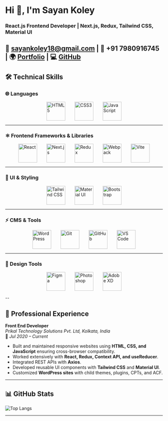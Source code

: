 # Hi 👋, I'm Sayan Koley  
### React.js Frontend Developer | Next.js, Redux, Tailwind CSS, Material UI


📧 sayankoley18@gmail.com | 📱 +91 7980916745 | 🌍 [Portfolio](https://sayankoley.github.io) | 💻 [GitHub](https://github.com/sayankoley)  
---

## 🛠️ Technical Skills  

### 🌐 Languages  
<div style="display: flex; justify-content: center; gap: 30px; flex-wrap: wrap;">
  <img src="https://cdn.jsdelivr.net/gh/devicons/devicon/icons/html5/html5-original.svg" width="60" height="60" alt="HTML5"/>
  <img src="https://cdn.jsdelivr.net/gh/devicons/devicon/icons/css3/css3-original.svg" width="60" height="60" alt="CSS3"/>
  <img src="https://cdn.jsdelivr.net/gh/devicons/devicon/icons/javascript/javascript-original.svg" width="60" height="60" alt="JavaScript"/>
</div>

---

### ⚛️ Frontend Frameworks & Libraries  
<div style="display: flex; justify-content: center; gap: 30px; flex-wrap: wrap;">
  <img src="https://cdn.jsdelivr.net/gh/devicons/devicon/icons/react/react-original.svg" width="60" height="60" alt="React"/>
  <img src="https://cdn.jsdelivr.net/gh/devicons/devicon/icons/nextjs/nextjs-original.svg" width="60" height="60" alt="Next.js"/>
  <img src="https://cdn.jsdelivr.net/gh/devicons/devicon/icons/redux/redux-original.svg" width="60" height="60" alt="Redux"/>
  <img src="https://cdn.jsdelivr.net/gh/devicons/devicon/icons/webpack/webpack-original.svg" width="60" height="60" alt="Webpack"/>
  <img src="https://cdn.jsdelivr.net/gh/devicons/devicon/icons/vite/vite-original.svg" width="60" height="60" alt="Vite"/>
</div>

---

### 🎨 UI & Styling  
<div style="display: flex; justify-content: center; gap: 30px; flex-wrap: wrap;">
  <img src="https://cdn.jsdelivr.net/gh/devicons/devicon/icons/tailwindcss/tailwindcss-original.svg" width="60" height="60" alt="Tailwind CSS"/>
  <img src="https://cdn.jsdelivr.net/gh/devicons/devicon/icons/materialui/materialui-original.svg" width="60" height="60" alt="Material UI"/>
  <img src="https://cdn.jsdelivr.net/gh/devicons/devicon/icons/bootstrap/bootstrap-original.svg" width="60" height="60" alt="Bootstrap"/>
</div>

---

### ⚡ CMS & Tools  
<div style="display: flex; justify-content: center; gap: 30px; flex-wrap: wrap;">
  <img src="https://cdn.jsdelivr.net/gh/devicons/devicon/icons/wordpress/wordpress-original.svg" width="60" height="60" alt="WordPress"/>
  <img src="https://cdn.jsdelivr.net/gh/devicons/devicon/icons/git/git-original.svg" width="60" height="60" alt="Git"/>
  <img src="https://cdn.jsdelivr.net/gh/devicons/devicon/icons/github/github-original.svg" width="60" height="60" alt="GitHub"/>
  <img src="https://cdn.jsdelivr.net/gh/devicons/devicon/icons/vscode/vscode-original.svg" width="60" height="60" alt="VS Code"/>
</div>

---

### 🎨 Design Tools  
<div style="display: flex; justify-content: center; gap: 30px; flex-wrap: wrap;">
  <img src="https://cdn.jsdelivr.net/gh/devicons/devicon/icons/figma/figma-original.svg" width="60" height="60" alt="Figma"/>
  <img src="https://cdn.jsdelivr.net/gh/devicons/devicon/icons/photoshop/photoshop-plain.svg" width="60" height="60" alt="Photoshop"/>
  <img src="https://cdn.jsdelivr.net/gh/devicons/devicon/icons/xd/xd-plain.svg" width="60" height="60" alt="Adobe XD"/>
</div>

 --

## 💼 Professional Experience  

**Front End Developer**  
*Prikal Technology Solutions Pvt. Ltd, Kolkata, India*  
📅 *Jul 2020 – Current*  

- Built and maintained responsive websites using **HTML, CSS, and JavaScript** ensuring cross-browser compatibility.  
- Worked extensively with **React, Redux, Context API, and useReducer**.  
- Integrated REST APIs with **Axios**.  
- Developed reusable UI components with **Tailwind CSS** and **Material UI**.  
- Customized **WordPress sites** with child themes, plugins, CPTs, and ACF.  

---

## 📊 GitHub Stats  

![Top Langs](https://github-readme-stats.vercel.app/api/top-langs/?username=sayankoley&layout=compact&theme=tokyonight)  


---
